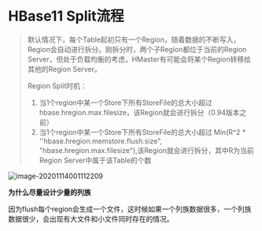 # HBase11 Split流程

> 默认情况下，每个Table起初只有一个Region，随着数据的不断写入，Region会自动进行拆分。刚拆分时，两个子Region都位于当前的Region Server，但处于负载均衡的考虑，HMaster有可能会将某个Region转移给其他的Region Server。
>
> Region Split时机：
>
> 1. 当1个region中某一个Store下所有StoreFile的总大小超过hbase.hregion.max.filesize，该Region就会进行拆分（0.94版本之前）
> 2. 当1个region中某一个Store下所有StoreFile的总大小超过 Min(R^2 * ''hbase.hregion.memstore.flush.size", "hbase.hregion.max.filesize"),该Region就会进行拆分，其中R为当前Region Server中属于该Table的个数

![image-20201114001112209](C:\Users\Auraros\AppData\Roaming\Typora\typora-user-images\image-20201114001112209.png)



**为什么尽量设计少量的列族**

因为flush每个region会生成一个文件，这时候如果一个列族数据很多，一个列族数据很少，会出现有大文件和小文件同时存在的情况。